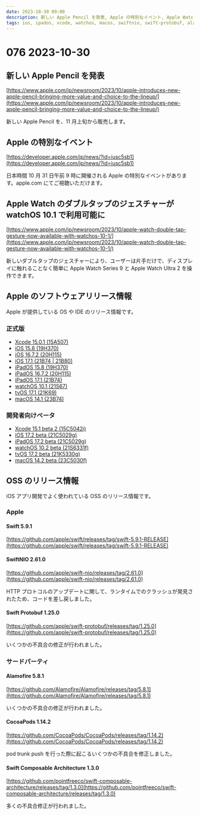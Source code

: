 ```yaml
---
date: 2023-10-30 09:00
description: 新しい Apple Pencil を発表, Apple の特別なイベント, Apple Watch のダブルタップのジェスチャーが watchOS 10.1 で利用可能に、ほか
tags: ios, ipados, xcode, watchos, macos, swiftnio, swift-protobuf, alamofire, cocoaPods, swift-composable-architecture
---
```

# 076 2023-10-30

## 新しい Apple Pencil を発表

[https://www.apple.com/jp/newsroom/2023/10/apple-introduces-new-apple-pencil-bringing-more-value-and-choice-to-the-lineup/](https://www.apple.com/jp/newsroom/2023/10/apple-introduces-new-apple-pencil-bringing-more-value-and-choice-to-the-lineup/)

新しい Apple Pencil を、11 月上旬から販売します。

## Apple の特別なイベント

[https://developer.apple.com/jp/news/?id=iusc5sb1](https://developer.apple.com/jp/news/?id=iusc5sb1)

日本時間 10 月 31 日午前 9 時に開催される Apple の特別なイベントがあります。apple.com にてご視聴いただけます。

## Apple Watch のダブルタップのジェスチャーが watchOS 10.1 で利用可能に

[https://www.apple.com/jp/newsroom/2023/10/apple-watch-double-tap-gesture-now-available-with-watchos-10-1/](https://www.apple.com/jp/newsroom/2023/10/apple-watch-double-tap-gesture-now-available-with-watchos-10-1/)

新しいダブルタップのジェスチャーにより、ユーザーは片手だけで、ディスプレイに触れることなく簡単に Apple Watch Series 9 と Apple Watch Ultra 2 を操作できます。

## Apple のソフトウェアリリース情報

Apple が提供している OS や IDE のリリース情報です。

### 正式版

- [Xcode 15.0.1 (15A507)](https://developer.apple.com/news/releases/?id=10182023a)
- [iOS 15.8 (19H370)](https://developer.apple.com/news/releases/?id=10252023h)
- [iOS 16.7.2 (20H115)](https://developer.apple.com/news/releases/?id=10252023f)
- [iOS 17.1 (21B74 | 21B80)](https://developer.apple.com/news/releases/?id=10252023b)
- [iPadOS 15.8 (19H370)](https://developer.apple.com/news/releases/?id=10252023i)
- [iPadOS 16.7.2 (20H115)](https://developer.apple.com/news/releases/?id=10252023g)
- [iPadOS 17.1 (21B74)](https://developer.apple.com/news/releases/?id=10252023c)
- [watchOS 10.1 (21S67)](https://developer.apple.com/news/releases/?id=10252023d)
- [tvOS 17.1 (21K69)](https://developer.apple.com/news/releases/?id=10252023e)
- [macOS 14.1 (23B74)](https://developer.apple.com/news/releases/?id=10252023a)

### 開発者向けベータ

- [Xcode 15.1 beta 2 (15C5042i)](https://developer.apple.com/news/releases/?id=10262023f)
- [iOS 17.2 beta (21C5029g)](https://developer.apple.com/news/releases/?id=10262023e)
- [iPadOS 17.2 beta (21C5029g)](https://developer.apple.com/news/releases/?id=10262023d)
- [watchOS 10.2 beta (21S6331f)](https://developer.apple.com/news/releases/?id=10262023b)
- [tvOS 17.2 beta (21K5330g)](https://developer.apple.com/news/releases/?id=10262023a)
- [macOS 14.2 beta (23C5030f)](https://developer.apple.com/news/releases/?id=10262023c)

## OSS のリリース情報

iOS アプリ開発でよく使われている OSS のリリース情報です。

### Apple

#### Swift 5.9.1

[https://github.com/apple/swift/releases/tag/swift-5.9.1-RELEASE](https://github.com/apple/swift/releases/tag/swift-5.9.1-RELEASE)

#### SwiftNIO 2.61.0

[https://github.com/apple/swift-nio/releases/tag/2.61.0](https://github.com/apple/swift-nio/releases/tag/2.61.0)

HTTP プロトコルのアップデートに関して、ランタイムでのクラッシュが発見されたため、コードを差し戻しました。

#### Swift Protobuf 1.25.0

[https://github.com/apple/swift-protobuf/releases/tag/1.25.0](https://github.com/apple/swift-protobuf/releases/tag/1.25.0)

いくつかの不具合の修正が行われました。

### サードパーティ

#### Alamofire 5.8.1

[https://github.com/Alamofire/Alamofire/releases/tag/5.8.1](https://github.com/Alamofire/Alamofire/releases/tag/5.8.1)

いくつかの不具合の修正が行われました。

#### CocoaPods 1.14.2

[https://github.com/CocoaPods/CocoaPods/releases/tag/1.14.2](https://github.com/CocoaPods/CocoaPods/releases/tag/1.14.2)

pod trunk push を行った際に起こるいくつかの不具合を修正しました。

#### Swift Composable Architecture 1.3.0

[https://github.com/pointfreeco/swift-composable-architecture/releases/tag/1.3.0](https://github.com/pointfreeco/swift-composable-architecture/releases/tag/1.3.0)

多くの不具合修正が行われました。

